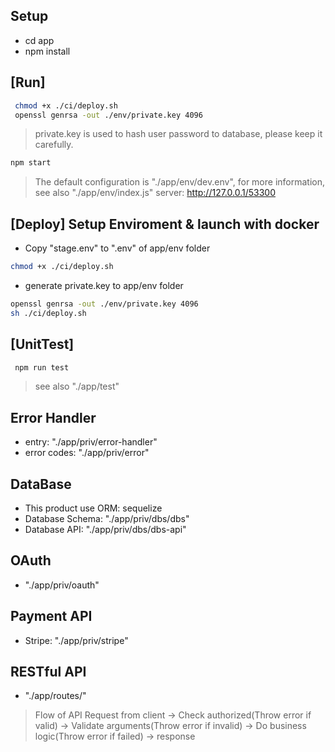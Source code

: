 ## Setup

 - cd app
 - npm install

## [Run]

```bash
 chmod +x ./ci/deploy.sh
 openssl genrsa -out ./env/private.key 4096
 ``` 
 > private.key is used to hash user password to database, please keep it carefully.
 
 ```bash
 npm start
 
 ```
 >The default configuration is "./app/env/dev.env",
 >for more information, see also "./app/env/index.js"
 >server: http://127.0.0.1/53300

## [Deploy] Setup Enviroment & launch with docker

 - Copy "stage.env" to ".env" of app/env folder
 ```bash
 chmod +x ./ci/deploy.sh
 ```
 - generate private.key to app/env folder
 ```bash
 openssl genrsa -out ./env/private.key 4096
 sh ./ci/deploy.sh
 ```

## [UnitTest]

```bash
 npm run test
```
 > see also "./app/test"

## Error Handler

 - entry: "./app/priv/error-handler"
 - error codes: "./app/priv/error"

## DataBase

 - This product use ORM: sequelize
 - Database Schema: "./app/priv/dbs/dbs"
 - Database API: "./app/priv/dbs/dbs-api"

## OAuth

 - "./app/priv/oauth"

## Payment API

 - Stripe: "./app/priv/stripe"

## RESTful API

 - "./app/routes/"
 > Flow of API
 > Request from client -> Check authorized(Throw error if valid) -> Validate arguments(Throw error if invalid) ->  Do business logic(Throw error if failed) -> response
